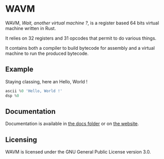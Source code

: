 # WAVM

WAVM, *Wait, another virtual machine ?*, is a register based 64 bits virtual machine written in Rust.

It relies on 32 registers and 31 opcodes that permit to do various things.

It contains both a compiler to build bytecode for assembly and a virtual machine to run the produced bytecode.

## Example

Staying classing, here an Hello, World !

```asm
ascii %0 'Hello, World !'
dsp %0
```

## Documentation

Documentation is available in [the docs folder](./docs/src/) or on [the website](https://wafelack.fr/wavm).

## Licensing

WAVM is licensed under the GNU General Public License version 3.0.
